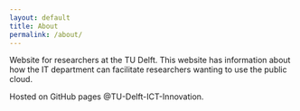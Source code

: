 ```yaml
---
layout: default
title: About
permalink: /about/
---
```


Website for researchers at the TU Delft. This website has information about how the IT department can facilitate researchers wanting to use the public cloud.

Hosted on GitHub pages @TU-Delft-ICT-Innovation.
